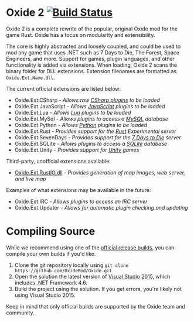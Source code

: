 Oxide 2 [![Build Status](https://travis-ci.org/OxideMod/Oxide.png)](https://travis-ci.org/OxideMod/Oxide)
=======

Oxide 2 is a complete rewrite of the popular, original Oxide mod for the game Rust. Oxide has a focus on modularity and extensibility.

The core is highly abstracted and loosely coupled, and could be used to mod any game that uses .NET such as 7 Days to Die, The Forest, Space Engineers, and more. Support for games, plugin languages, and other functionality is added via extensions. When loading, Oxide 2 scans the binary folder for DLL extensions. Extension filenames are formatted as `Oxide.Ext.Name.dll`.

The current official extensions are listed below:

 * Oxide.Ext.CSharp - _Allows raw [CSharp plugins](http://en.wikipedia.org/wiki/C_Sharp_(programming_language)) to be loaded_
 * Oxide.Ext.JavaScript - _Allows [JavaScript](http://en.wikipedia.org/wiki/JavaScript) plugins to be loaded_
 * Oxide.Ext.Lua - _Allows [Lua](http://www.lua.org/) plugins to be loaded_
 * Oxide.Ext.MySql - _Allows plugins to access a [MySQL](http://www.mysql.com/) database_
 * Oxide.Ext.Python - _Allows [Python](http://en.wikipedia.org/wiki/Python_(programming_language)) plugins to be loaded_
 * Oxide.Ext.Rust - _Provides support for the [Rust](http://playrust.com/) Experimental server_
 * Oxide.Ext.SevenDays - _Provides support for the [7 Days to Die](http://7daystodie.com/) server_
 * Oxide.Ext.SQLite - _Allows plugins to access a [SQLite](http://www.sqlite.org/) database_
 * Oxide.Ext.Unity - _Provides support for [Unity](http://unity3d.com/) games_

Third-party, unofficial extensions available:

 * [Oxide.Ext.RustIO.dll](http://forum.rustoxide.com/resources/768/) - _Provides generation of map images, web server, and live map_

Examples of what extensions may be available in the future:

 * Oxide.Ext.IRC - _Allows plugins to access an IRC server_
 * Oxide.Ext.Updater - _Allows for automatic plugin checking and updating_

# Compiling Source

While we recommend using one of the [official release builds](http://forum.rustoxide.com/download/), you can compile your own builds if you'd like.

 1. Clone the git repository locally using `git clone https://github.com/OxideMod/Oxide.git`
 2. Open the solution the latest version of [Visual Studio 2015](https://www.visualstudio.com/en-us/downloads/visual-studio-2015-downloads-vs.aspx), which includes .NET Framework 4.6.
 3. Build the project using the solution. If you get errors, you're likely not using Visual Studio 2015.

Keep in mind that only official builds are supported by the Oxide team and community.
